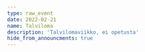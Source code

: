 ```yaml
---
type: raw_event
date: 2022-02-21
name: Talviloma
description: 'Talvilomaviikko, ei opetusta'
hide_from_announcments: true
---
```

